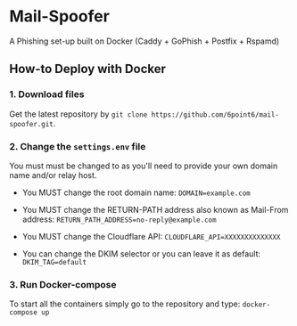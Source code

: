 # Mail-Spoofer
A Phishing set-up built on Docker (Caddy + GoPhish + Postfix + Rspamd)

## How-to Deploy with Docker

### 1. Download files
Get the latest repository by `git clone https://github.com/6point6/mail-spoofer.git`. 

### 2. Change the `settings.env` file
You must must be changed to as you'll need to provide your own domain name and/or relay host.

* You MUST change the root domain name:
    `DOMAIN=example.com`

* You MUST change the RETURN-PATH address also known as Mail-From address:
    `RETURN_PATH_ADDRESS=no-reply@example.com`

* You MUST change the Cloudflare API:
    `CLOUDFLARE_API=XXXXXXXXXXXXXX`

* You can change the DKIM selector or you can leave it as default:
    `DKIM_TAG=default`

### 3. Run Docker-compose
To start all the containers simply go to the repository and type: `docker-compose up`